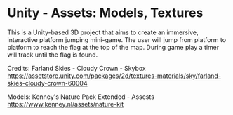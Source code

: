 # Unity - Assets: Models, Textures 

This is a Unity-based 3D project that aims to create an immersive, interactive platform jumping mini-game. The user will jump from platform to platform to reach the flag at the top of the map. During game play a timer will track until the flag is found.





Credits:
Farland Skies - Cloudy Crown - Skybox 
https://assetstore.unity.com/packages/2d/textures-materials/sky/farland-skies-cloudy-crown-60004

Models: Kenney's Nature Pack Extended - Assests
https://www.kenney.nl/assets/nature-kit

